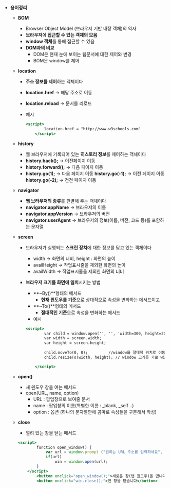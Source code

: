 - **용어정리**
    - **BOM**
        - Browser Object Model (브라우저 기반 내장 객체)의 약자
        - **브라우저에 접근할 수 있는 객체의 모음**
        - **window 객체**를 통해 접근할 수 있음
        - **DOM과의 비교**
            - DOM은 현재 눈에 보이는 웹문서에 대한 제어와 변경
            - BOM은 window를 제어
    - **location**
        - **주소 정보를 제어**하는 객체이다
        - **location.href** → 해당 주소로 이동
        - **location.reload** → 문서를 리로드
        - 예시
            
            ```jsx
            <script>
            		location.href = "http://www.w3schools.com"
            	</script>
            ```
            
    - **history**
        - 웹 브라우저에 기록되어 있는 **히스토리 정보**를 제어하는 객체이다
        - **history.back();**  →  이전페이지 이동
        - **history.forward();**  →  다음 페이지 이동
        - **history.go(1);**  →  다음 페이지 이동
        **history.go(-1);**  →  이전 페이지 이동
        **history.go(-2);**  →  전전 페이지 이동
    - **navigator**
        - **웹 브라우저의 종류**를 판별해 주는 객체이다
        - **navigator.appName** → 브라우저의 이름
        - **navigator.appVersion** → 브라우저의 버전
        - **navigator.userAgent** → 브라우저의 정보(이름, 버전, 코드 등)를 포함하는 문자열
    - **screen**
        - 브라우저가 실행되는 **스크린 장치**에 대한 정보를 담고 있는 객체이다
            - width → 화면의 너비, height : 화면의 높이
            - availHeight → 작업표시줄을 제외한 화면의 높이
            - availWidth → 작업표시줄을 제외한 화면의 너비
        - **브라우저 크기를 화면에 일치**시키는 방법
            - **~By()**형태의 메서드
                - **현재 윈도우를 기준**으로 상대적으로 속성을 변화하는 메서드이고
            - **~To()**형태의 메서드
                - **절대적인 기준**으로 속성을 변화하는 메서드
            - 예시
            
            ```jsx
            <script>
            		var child = window.open('', '', 'width=300, height=200');
            		var width = screen.width;
            		var height = screen.height;
            		
            		child.moveTo(0, 0);			//window를 절대적 위치로 이동
            		child.resizeTo(width, height); // window 크기를 가로 width, 세로 height로 지정한다
            
            	</script>
            ```
            
    - **open()**
        - 새 윈도우 창을 여는 메서드
        - open(URL, name, option)
            - URL : 팝업창으로 보여줄 문서
            - name : 팝업창의 이름(특별한 이름 : _blank, _self ..)
            - option : 옵션 (하나의 문자열안에 콤마로 속성들을 구분해서 작성)
    - **close**
        - 열려 있는 창을 닫는 메서드
        
        ```jsx
        <script>
        		function open_window() {
        			var url = window.prompt ("원하는 URL 주소를 입력하세요", "http://www.naver.com");
        			if(url)
        				win = window.open(url);			
        		}
        	</script>
        		<button onclick="open_window();">새로운 창(탭 윈도우)을 엽니다</button>  
        		<button onclick="win.close();">연 창을 닫습니다</button>
        ```
